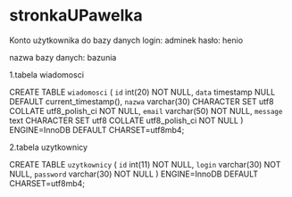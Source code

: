 # stronkaUPawelka

Konto użytkownika do bazy danych
login: adminek
hasło: henio

nazwa bazy danych: bazunia

1.tabela wiadomosci


CREATE TABLE `wiadomosci` (
  `id` int(20) NOT NULL,
  `data` timestamp NULL DEFAULT current_timestamp(),
  `nazwa` varchar(30) CHARACTER SET utf8 COLLATE utf8_polish_ci NOT NULL,
  `email` varchar(50) NOT NULL,
  `message` text CHARACTER SET utf8 COLLATE utf8_polish_ci NOT NULL
) ENGINE=InnoDB DEFAULT CHARSET=utf8mb4;

2.tabela uzytkownicy

CREATE TABLE `uzytkownicy` (
  `id` int(11) NOT NULL,
  `login` varchar(30) NOT NULL,
  `password` varchar(30) NOT NULL
) ENGINE=InnoDB DEFAULT CHARSET=utf8mb4;


